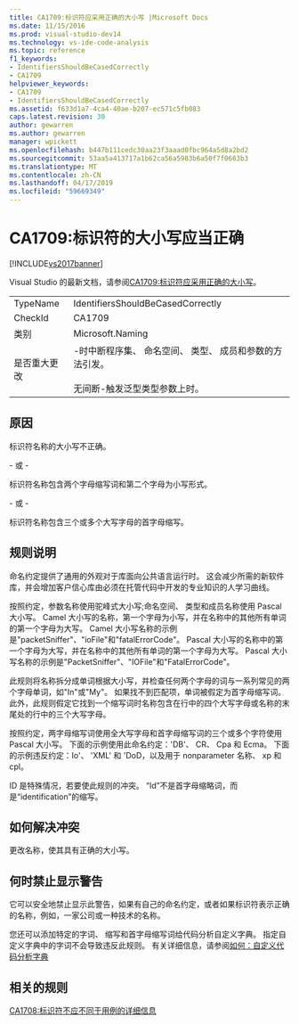 ```yaml
---
title: CA1709:标识符应采用正确的大小写 |Microsoft Docs
ms.date: 11/15/2016
ms.prod: visual-studio-dev14
ms.technology: vs-ide-code-analysis
ms.topic: reference
f1_keywords:
- IdentifiersShouldBeCasedCorrectly
- CA1709
helpviewer_keywords:
- CA1709
- IdentifiersShouldBeCasedCorrectly
ms.assetid: f633d1a7-4ca4-40ae-b207-ec571c5fb083
caps.latest.revision: 30
author: gewarren
ms.author: gewarren
manager: wpickett
ms.openlocfilehash: b447b111cedc30aa23f3aaad0fbc964a5d8a2bd2
ms.sourcegitcommit: 53aa5a413717a1b62ca56a5983b6a50f7f0663b3
ms.translationtype: MT
ms.contentlocale: zh-CN
ms.lasthandoff: 04/17/2019
ms.locfileid: "59669349"
---
```

# <a name="ca1709-identifiers-should-be-cased-correctly"></a>CA1709:标识符的大小写应当正确
[!INCLUDE[vs2017banner](../includes/vs2017banner.md)]

Visual Studio 的最新文档，请参阅[CA1709:标识符应采用正确的大小写](https://docs.microsoft.com/visualstudio/code-quality/ca1709-identifiers-should-be-cased-correctly)。  
  
|||  
|-|-|  
|TypeName|IdentifiersShouldBeCasedCorrectly|  
|CheckId|CA1709|  
|类别|Microsoft.Naming|  
|是否重大更改|-时中断程序集、 命名空间、 类型、 成员和参数的方法引发。<br /><br /> 无间断-触发泛型类型参数上时。|  
  
## <a name="cause"></a>原因  
 标识符名称的大小写不正确。  
  
 \- 或 -  
  
 标识符名称包含两个字母缩写词和第二个字母为小写形式。  
  
 \- 或 -  
  
 标识符名称包含三个或多个大写字母的首字母缩写。  
  
## <a name="rule-description"></a>规则说明  
 命名约定提供了通用的外观对于库面向公共语言运行时。 这会减少所需的新软件库，并会增加客户信心库由必须在托管代码中开发的专业知识的人学习曲线。  
  
 按照约定，参数名称使用驼峰式大小写;命名空间、 类型和成员名称使用 Pascal 大小写。 Camel 大小写的名称，第一个字母为小写，并在名称中的其他所有单词的第一个字母为大写。 Camel 大小写名称的示例是"packetSniffer"、"ioFile"和"fatalErrorCode"。 Pascal 大小写的名称中的第一个字母为大写，并在名称中的其他所有单词的第一个字母为大写。 Pascal 大小写名称的示例是"PacketSniffer"、"IOFile"和"FatalErrorCode"。  
  
 此规则将名称拆分成单词根据大小写，并检查任何两个字母的词与一系列常见的两个字母单词，如"In"或"My"。 如果找不到匹配项，单词被假定为首字母缩写词。 此外，此规则假定它找到一个缩写词时名称包含在行中的四个大写字母或名称的末尾处的行中的三个大写字母。  
  
 按照约定，两字母缩写词使用全大写字母和首字母缩写词的三个或多个字符使用 Pascal 大小写。 下面的示例使用此命名约定：'DB'、 CR、 Cpa 和 Ecma。 下面的示例违反约定：Io'、 'XML' 和 'DoD，以及用于 nonparameter 名称、 xp 和 cpl。  
  
 ID 是特殊情况，若要使此规则的冲突。 “Id”不是首字母缩略词，而是“identification”的缩写。  
  
## <a name="how-to-fix-violations"></a>如何解决冲突  
 更改名称，使其具有正确的大小写。  
  
## <a name="when-to-suppress-warnings"></a>何时禁止显示警告  
 它可以安全地禁止显示此警告，如果有自己的命名约定，或者如果标识符表示正确的名称，例如，一家公司或一种技术的名称。  
  
 您还可以添加特定的字词、 缩写和首字母缩写词给代码分析自定义字典。 指定自定义字典中的字词不会导致违反此规则。 有关详细信息，请参阅[如何：自定义代码分析字典](../code-quality/how-to-customize-the-code-analysis-dictionary.md)  
  
## <a name="related-rules"></a>相关的规则  
 [CA1708:标识符不应不同于用例的详细信息](../code-quality/ca1708-identifiers-should-differ-by-more-than-case.md)
